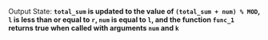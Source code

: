 Output State: **`total_sum` is updated to the value of `(total_sum + num) % MOD`, `l` is less than or equal to `r`, `num` is equal to `l`, and the function `func_1` returns true when called with arguments `num` and `k`**